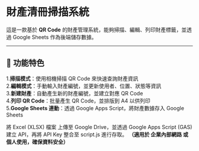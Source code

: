 # 財產清冊掃描系統

這是一款基於 **QR Code** 的財產管理系統，能夠掃描、編輯、列印財產標籤，並透過 Google Sheets 作為後端儲存數據。

---
## 🎯 **功能特色**
1.**掃描模式**：使用相機掃描 QR Code 來快速查詢財產資訊  
2.**編輯模式**：手動輸入財產編號，並更新使用者、位置、狀態等資訊  
3.**新建財產**：自動產生新的財產編號，並建立對應 QR Code  
4.**列印 QR Code**：批量產生 QR Code，並排版到 A4 以供列印  
5.**Google Sheets 連動**：透過 Google Apps Script，將財產數據存入 Google Sheets  

將 Excel (XLSX) 檔案 上傳至 Google Drive，並透過 Google Apps Script (GAS) 建立 API，再將 API Key 整合至 script.js 進行存取。
**（適用於 企業內部網路 或 個人使用，確保資料安全）**
